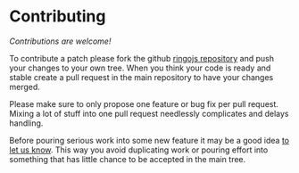 # Contributing

*Contributions are welcome!*

To contribute a patch please fork the github [ringojs repository] and push
your changes to your own tree. When you think your code is ready and stable
create a pull request in the main repository to have your changes merged.

Please make sure to only propose one feature or bug fix per pull request.
Mixing a lot of stuff into one pull request needlessly complicates and delays
handling.

Before pouring serious work into some new feature it may be a good idea
[to let us know][community]. This way you avoid duplicating work or pouring
effort into something that has little chance to be accepted in the main tree.

[ringojs repository]: http://github.com/ringo/ringojs
[community]: /wiki/community
